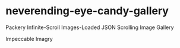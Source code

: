 # neverending-eye-candy-gallery
Packery Infinite-Scroll Images-Loaded JSON Scrolling Image Gallery

Impeccable Imagry
